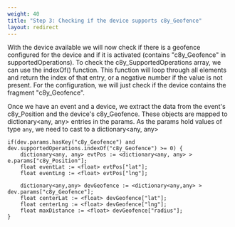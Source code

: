 ```yaml
---
weight: 40
title: "Step 3: Checking if the device supports c8y_Geofence"
layout: redirect
---
```


With the device available we will now check if there is a geofence configured for the device and if it is activated (contains "c8y_Geofence" in supportedOperations). To check the c8y_SupportedOperations array, we can use the indexOf() function. This function will loop through all elements and return the index of that entry, or a negative number if the value is not present. For the configuration, we will just check if the device contains the fragment "c8y_Geofence".

Once we have an event and a device, we extract the data from the event's c8y_Position and the device's c8y_Geofence. These objects are mapped to dictionary&lt;any, any&gt; entries in the params. As the params hold values of type `any`, we need to cast to a dictionary&lt;any, any&gt;

	if(dev.params.hasKey("c8y_Geofence") and dev.supportedOperations.indexOf("c8y_Geofence") >= 0) {
		dictionary<any, any> evtPos := <dictionary<any, any> > e.params["c8y_Position"];
		float eventLat := <float> evtPos["lat"];
		float eventLng := <float> evtPos["lng"];

		dictionary<any,any> devGeofence := <dictionary<any,any> > dev.params["c8y_Geofence"];
		float centerLat := <float> devGeofence["lat"];
		float centerLng := <float> devGeofence["lng"];
		float maxDistance := <float> devGeofence["radius"];
	}
